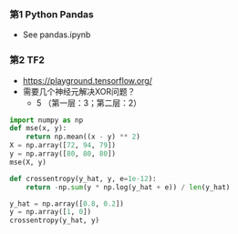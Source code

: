 ### 第1 Python Pandas


- See pandas.ipynb


### 第2 TF2


- https://playground.tensorflow.org/
- 需要几个神经元解决XOR问题？
    - 5 （第一层：3；第二层：2）


```python
import numpy as np
def mse(x, y):
    return np.mean((x - y) ** 2)
X = np.array([72, 94, 79])
y = np.array([80, 80, 80])
mse(X, y)
```

```python
def crossentropy(y_hat, y, e=1e-12):
    return -np.sum(y * np.log(y_hat + e)) / len(y_hat)

y_hat = np.array([0.8, 0.2])
y = np.array([1, 0])
crossentropy(y_hat, y)
```
